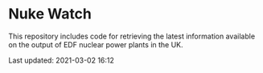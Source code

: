 # Nuke Watch

This repository includes code for retrieving the latest information available on the output of EDF nuclear power plants in the UK.

Last updated: 2021-03-02 16:12